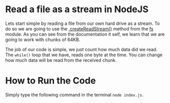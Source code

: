 # Read a file as a stream in NodeJS

Lets start simple by reading a file from our own hard drive as a stream. To do so we are going to use the [.createReadStream()](https://nodejs.org/api/fs.html#fs_fs_createreadstream_path_options) method from the [fs](https://nodejs.org/api/fs.html) module. As you can see from the documentation it self, we learn that we are going to work with chunks of 64KB.

The job of our code is simple, we just count how much data did we read. The `while()` loop that we have, reads one byte at the time. You can change how much data will be read from the received chunk.

# How to Run the Code

Simply type the following command in the terminal `node index.js`.